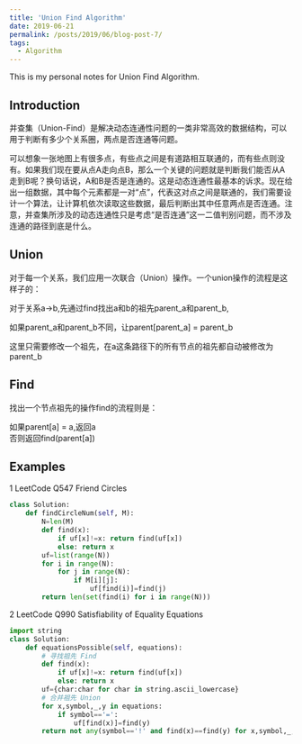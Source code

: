 ```yaml
---
title: 'Union Find Algorithm'
date: 2019-06-21
permalink: /posts/2019/06/blog-post-7/
tags:
  - Algorithm
---
```


This is my personal notes for Union Find Algorithm.


Introduction
------
并查集（Union-Find）是解决动态连通性问题的一类非常高效的数据结构，可以用于判断有多少个关系圈，两点是否连通等问题。  

可以想象一张地图上有很多点，有些点之间是有道路相互联通的，而有些点则没有。如果我们现在要从点A走向点B，那么一个关键的问题就是判断我们能否从A走到B呢？换句话说，A和B是否是连通的。这是动态连通性最基本的诉求。现在给出一组数据，其中每个元素都是一对“点”，代表这对点之间是联通的，我们需要设计一个算法，让计算机依次读取这些数据，最后判断出其中任意两点是否连通。注意，并查集所涉及的动态连通性只是考虑“是否连通”这一二值判别问题，而不涉及连通的路径到底是什么。


Union
------
对于每一个关系，我们应用一次联合（Union）操作。一个union操作的流程是这样子的：  

对于关系a->b,先通过find找出a和b的祖先parent_a和parent_b,  

如果parent_a和parent_b不同，让parent[parent_a] = parent_b  

这里只需要修改一个祖先，在a这条路径下的所有节点的祖先都自动被修改为parent_b


Find
------
找出一个节点祖先的操作find的流程则是：

如果parent[a] = a,返回a  
否则返回find(parent[a])


Examples
------

1 LeetCode Q547 Friend Circles
```python
class Solution:
    def findCircleNum(self, M):
        N=len(M)
        def find(x):
            if uf[x]!=x: return find(uf[x])
            else: return x
        uf=list(range(N))
        for i in range(N):
            for j in range(N):
                if M[i][j]:
                    uf[find(i)]=find(j)
        return len(set(find(i) for i in range(N)))
```  

2 LeetCode Q990 Satisfiability of Equality Equations
```python
import string
class Solution:
    def equationsPossible(self, equations):
        # 寻找祖先 Find
        def find(x):
            if uf[x]!=x: return find(uf[x])
            else: return x
        uf={char:char for char in string.ascii_lowercase}
        # 合并祖先 Union
        for x,symbol,_,y in equations:
            if symbol=='=':
                uf[find(x)]=find(y)
        return not any(symbol=='!' and find(x)==find(y) for x,symbol,_,y in equations)
```
